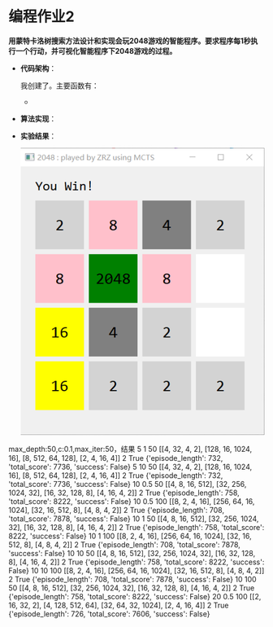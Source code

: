 # 编程作业2

**用蒙特卡洛树搜索方法设计和实现会玩2048游戏的智能程序。要求程序每1秒执行一个行动，并可视化智能程序下2048游戏的过程。**

+ **代码架构**：

  我创建了。主要函数有：

  + 
    
  
+ **算法实现**：

  

  

+ **实验结果**：

  ![image-20200502162820376](pic\image-20200502162820376.png)


max_depth:50,c:0.1,max_iter:50，结果
5 1 50
[[4, 32, 4, 2], [128, 16, 1024, 16], [8, 512, 64, 128], [2, 4, 16, 4]] 2 True {'episode_length': 732, 'total_score': 7736, 'success': False}
5 10 50
[[4, 32, 4, 2], [128, 16, 1024, 16], [8, 512, 64, 128], [2, 4, 16, 4]] 2 True {'episode_length': 732, 'total_score': 7736, 'success': False}
10 0.5 50
[[4, 8, 16, 512], [32, 256, 1024, 32], [16, 32, 128, 8], [4, 16, 4, 2]] 2 True {'episode_length': 758, 'total_score': 8222, 'success': False}
10 0.5 100
[[8, 2, 4, 16], [256, 64, 16, 1024], [32, 16, 512, 8], [4, 8, 4, 2]] 2 True {'episode_length': 708, 'total_score': 7878, 'success': False}
10 1 50
[[4, 8, 16, 512], [32, 256, 1024, 32], [16, 32, 128, 8], [4, 16, 4, 2]] 2 True {'episode_length': 758, 'total_score': 8222, 'success': False}
10 1 100
[[8, 2, 4, 16], [256, 64, 16, 1024], [32, 16, 512, 8], [4, 8, 4, 2]] 2 True {'episode_length': 708, 'total_score': 7878, 'success': False}
10 10 50
[[4, 8, 16, 512], [32, 256, 1024, 32], [16, 32, 128, 8], [4, 16, 4, 2]] 2 True {'episode_length': 758, 'total_score': 8222, 'success': False}
10 10 100
[[8, 2, 4, 16], [256, 64, 16, 1024], [32, 16, 512, 8], [4, 8, 4, 2]] 2 True {'episode_length': 708, 'total_score': 7878, 'success': False}
10 100 50
[[4, 8, 16, 512], [32, 256, 1024, 32], [16, 32, 128, 8], [4, 16, 4, 2]] 2 True {'episode_length': 758, 'total_score': 8222, 'success': False}
20 0.5 100
[[2, 16, 32, 2], [4, 128, 512, 64], [32, 64, 32, 1024], [2, 4, 16, 4]] 2 True {'episode_length': 726, 'total_score': 7606, 'success': False}